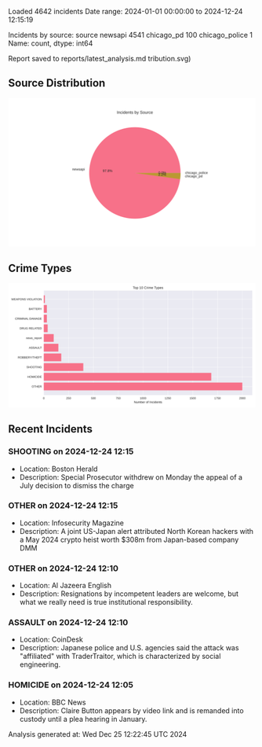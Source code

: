 
Loaded 4642 incidents
Date range: 2024-01-01 00:00:00 to 2024-12-24 12:15:19

Incidents by source:
source
newsapi           4541
chicago_pd         100
chicago_police       1
Name: count, dtype: int64

Report saved to reports/latest_analysis.md
tribution.svg)

## Source Distribution
![Source Distribution](images/source_distribution.svg)

## Crime Types
![Crime Types](images/crime_types.svg)

## Recent Incidents

### SHOOTING on 2024-12-24 12:15
- Location: Boston Herald
- Description: Special Prosecutor withdrew on Monday the appeal of a July decision to dismiss the charge


### OTHER on 2024-12-24 12:15
- Location: Infosecurity Magazine
- Description: A joint US-Japan alert attributed North Korean hackers with a May 2024 crypto heist worth $308m from Japan-based company DMM


### OTHER on 2024-12-24 12:10
- Location: Al Jazeera English
- Description: Resignations by incompetent leaders are welcome, but what we really need is true institutional responsibility.


### ASSAULT on 2024-12-24 12:10
- Location: CoinDesk
- Description: Japanese police and U.S. agencies said the attack was "affiliated" with TraderTraitor, which is characterized by social engineering.


### HOMICIDE on 2024-12-24 12:05
- Location: BBC News
- Description: Claire Button appears by video link and is remanded into custody until a plea hearing in January.

Analysis generated at: Wed Dec 25 12:22:45 UTC 2024
